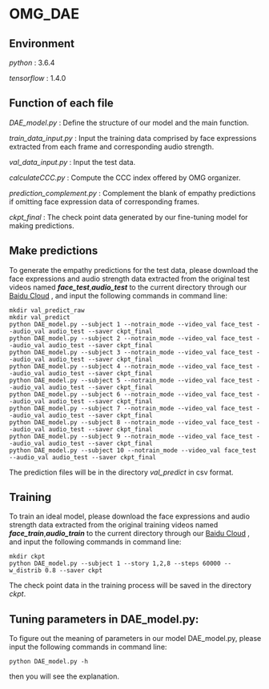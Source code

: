 # OMG_DAE

## Environment
*python* : 3.6.4

*tensorflow* : 1.4.0

## Function of each file
*DAE_model.py* : Define the structure of our model and the main function.

*train_data_input.py* : Input the training data comprised by face expressions extracted from each frame and corresponding audio strength.

*val_data_input.py* : Input the test data.

*calculateCCC.py* : Compute the CCC index offered by OMG organizer.

*prediction_complement.py* : Complement the blank of empathy predictions if omitting face expression data of corresponding frames.

*ckpt_final* : The check point data generated by our fine-tuning model for making predictions.

## Make predictions
To generate the empathy predictions for the test data, please download the face expressions and audio strength data extracted from the original test videos named ***face_test***,***audio_test*** to the current directory through our [Baidu Cloud](https://pan.baidu.com/s/1fVQgBhll7AtHWpoO1Z2pMQ) , and input the following commands in command line:
```
mkdir val_predict_raw
mkdir val_predict
python DAE_model.py --subject 1 --notrain_mode --video_val face_test --audio_val audio_test --saver ckpt_final
python DAE_model.py --subject 2 --notrain_mode --video_val face_test --audio_val audio_test --saver ckpt_final
python DAE_model.py --subject 3 --notrain_mode --video_val face_test --audio_val audio_test --saver ckpt_final
python DAE_model.py --subject 4 --notrain_mode --video_val face_test --audio_val audio_test --saver ckpt_final
python DAE_model.py --subject 5 --notrain_mode --video_val face_test --audio_val audio_test --saver ckpt_final
python DAE_model.py --subject 6 --notrain_mode --video_val face_test --audio_val audio_test --saver ckpt_final
python DAE_model.py --subject 7 --notrain_mode --video_val face_test --audio_val audio_test --saver ckpt_final
python DAE_model.py --subject 8 --notrain_mode --video_val face_test --audio_val audio_test --saver ckpt_final
python DAE_model.py --subject 9 --notrain_mode --video_val face_test --audio_val audio_test --saver ckpt_final
python DAE_model.py --subject 10 --notrain_mode --video_val face_test --audio_val audio_test --saver ckpt_final
```
The prediction files will be in the directory *val_predict* in csv format.

## Training
To train an ideal model, please download the face expressions and audio strength data extracted from the original training videos named ***face_train***,***audio_train*** to the current directory through our [Baidu Cloud](https://pan.baidu.com/s/1fVQgBhll7AtHWpoO1Z2pMQ) , and input the following commands in command line:
```
mkdir ckpt
python DAE_model.py --subject 1 --story 1,2,8 --steps 60000 --w_distrib 0.8 --saver ckpt
```
The check point data in the training process will be saved in the directory *ckpt*.

## Tuning parameters in DAE_model.py:
To figure out the meaning of parameters in our model DAE_model.py, please input the following commands in command line:
```
python DAE_model.py -h
```
then you will see the explanation.

